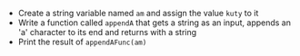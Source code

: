 ﻿- Create a string variable named `am` and assign the value `kuty` to it
- Write a function called `appendA` that gets a string as an input,
	appends an 'a' character to its end and returns with a string
- Print the result of `appendAFunc(am)`